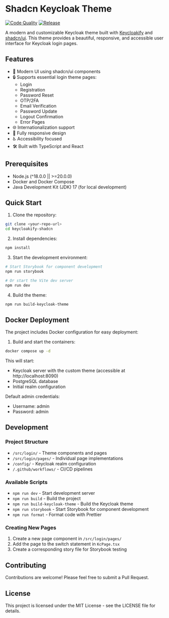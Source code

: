 # Shadcn Keycloak Theme

[![Code Quality](https://github.com/ThilinaTLM/keycloakify-shadcn/actions/workflows/code-quality.yml/badge.svg)](https://github.com/ThilinaTLM/keycloakify-shadcn/actions/workflows/code-quality.yml)
[![Release](https://github.com/ThilinaTLM/keycloakify-shadcn/actions/workflows/release.yml/badge.svg)](https://github.com/ThilinaTLM/keycloakify-shadcn/actions/workflows/release.yml)

A modern and customizable Keycloak theme built with [Keycloakify](https://www.keycloakify.dev/) and [shadcn/ui](https://ui.shadcn.com/). This theme provides a beautiful, responsive, and accessible user interface for Keycloak login pages.

## Features

- 🎨 Modern UI using shadcn/ui components
- 🔒 Supports essential login theme pages:
  - Login
  - Registration
  - Password Reset
  - OTP/2FA
  - Email Verification
  - Password Update
  - Logout Confirmation
  - Error Pages
- 🌐 Internationalization support
- 📱 Fully responsive design
- ♿ Accessibility focused
- 🛠️ Built with TypeScript and React

## Prerequisites

- Node.js (^18.0.0 || >=20.0.0)
- Docker and Docker Compose
- Java Development Kit (JDK) 17 (for local development)

## Quick Start

1. Clone the repository:
```bash
git clone <your-repo-url>
cd keycloakify-shadcn
```

2. Install dependencies:
```bash
npm install
```

3. Start the development environment:
```bash
# Start Storybook for component development
npm run storybook

# Or start the Vite dev server
npm run dev
```

4. Build the theme:
```bash
npm run build-keycloak-theme
```

## Docker Deployment

The project includes Docker configuration for easy deployment:

1. Build and start the containers:
```bash
docker compose up -d
```

This will start:
- Keycloak server with the custom theme (accessible at http://localhost:8090)
- PostgreSQL database
- Initial realm configuration

Default admin credentials:
- Username: admin
- Password: admin

## Development

### Project Structure

- `/src/login/` - Theme components and pages
- `/src/login/pages/` - Individual page implementations
- `/config/` - Keycloak realm configuration
- `/.github/workflows/` - CI/CD pipelines

### Available Scripts

- `npm run dev` - Start development server
- `npm run build` - Build the project
- `npm run build-keycloak-theme` - Build the Keycloak theme
- `npm run storybook` - Start Storybook for component development
- `npm run format` - Format code with Prettier

### Creating New Pages

1. Create a new page component in `/src/login/pages/`
2. Add the page to the switch statement in `KcPage.tsx`
3. Create a corresponding story file for Storybook testing

## Contributing

Contributions are welcome! Please feel free to submit a Pull Request.

## License

This project is licensed under the MIT License - see the LICENSE file for details.

